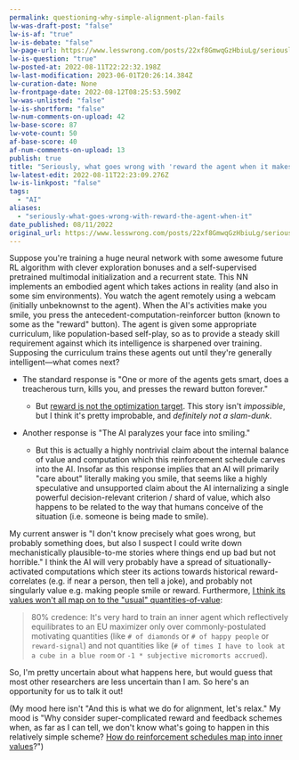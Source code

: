```yaml
---
permalink: questioning-why-simple-alignment-plan-fails
lw-was-draft-post: "false"
lw-is-af: "true"
lw-is-debate: "false"
lw-page-url: https://www.lesswrong.com/posts/22xf8GmwqGzHbiuLg/seriously-what-goes-wrong-with-reward-the-agent-when-it
lw-is-question: "true"
lw-posted-at: 2022-08-11T22:22:32.198Z
lw-last-modification: 2023-06-01T20:26:14.384Z
lw-curation-date: None
lw-frontpage-date: 2022-08-12T08:25:53.590Z
lw-was-unlisted: "false"
lw-is-shortform: "false"
lw-num-comments-on-upload: 42
lw-base-score: 87
lw-vote-count: 50
af-base-score: 40
af-num-comments-on-upload: 13
publish: true
title: "Seriously, what goes wrong with 'reward the agent when it makes you smile'?"
lw-latest-edit: 2022-08-11T22:23:09.276Z
lw-is-linkpost: "false"
tags: 
  - "AI"
aliases: 
  - "seriously-what-goes-wrong-with-reward-the-agent-when-it"
date_published: 08/11/2022
original_url: https://www.lesswrong.com/posts/22xf8GmwqGzHbiuLg/seriously-what-goes-wrong-with-reward-the-agent-when-it
---
```

Suppose you're training a huge neural network with some awesome future RL algorithm with clever exploration bonuses and a self-supervised pretrained multimodal initialization and a recurrent state. This NN implements an embodied agent which takes actions in reality (and also in some sim environments). You watch the agent remotely using a webcam (initially unbeknownst to the agent). When the AI's activities make you smile, you press the antecedent-computation-reinforcer button (known to some as the "reward" button). The agent is given some appropriate curriculum, like population-based self-play, so as to provide a steady skill requirement against which its intelligence is sharpened over training. Supposing the curriculum trains these agents out until they're generally intelligent—what comes next?

- The standard response is "One or more of the agents gets smart, does a treacherous turn, kills you, and presses the reward button forever." 
  - But [reward is not the optimization target](/reward-is-not-the-optimization-target). This story isn't _impossible_, but I think it's pretty improbable, and _definitely not a slam-dunk_. 

- Another response is "The AI paralyzes your face into smiling." 
  - But this is actually a highly nontrivial claim about the internal balance of value and computation which this reinforcement schedule carves into the AI. Insofar as this response implies that an AI will primarily "care about" literally making you smile, that seems like a highly speculative and unsupported claim about the AI internalizing a single powerful decision-relevant criterion / shard of value, which also happens to be related to the way that humans conceive of the situation (i.e. someone is being made to smile).

My current answer is "I don't know precisely what goes wrong, but probably something does, but also I suspect I could write down mechanistically plausible-to-me stories where things end up bad but not horrible." I think the AI will very probably have a spread of situationally-activated computations which steer its actions towards historical reward-correlates (e.g. if near a person, then tell a joke), and probably not singularly value e.g. making people smile or reward. Furthermore, [I think its values won't all map on to the "usual" quantities-of-value](https://www.lesswrong.com/posts/dqSwccGTWyBgxrR58/turntrout-s-shortform-feed?commentId=cuTotpjqYkgcwnghp):

> 80% credence: It's very hard to train an inner agent which reflectively equilibrates to an EU maximizer only over commonly-postulated motivating quantities (like `# of diamonds` or `# of happy people` or `reward-signal`) and not quantities like (`# of times I have to look at a cube in a blue room` or `-1 * subjective micromorts accrued`).

So, I'm pretty uncertain about what happens here, but would guess that most other researchers are less uncertain than I am. So here's an opportunity for us to talk it out!

(My mood here isn't "And this is what we do for alignment, let's relax." My mood is "Why consider super-complicated reward and feedback schemes when, as far as I can tell, we don't know what's going to happen in this relatively simple scheme? [How do reinforcement schedules map into inner values](https://www.lesswrong.com/posts/xqkGmfikqapbJ2YMj/shard-theory-an-overview)?")